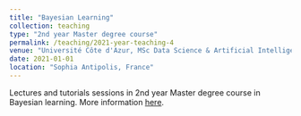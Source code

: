 ```yaml
---
title: "Bayesian Learning"
collection: teaching
type: "2nd year Master degree course"
permalink: /teaching/2021-year-teaching-4
venue: "Université Côte d'Azur, MSc Data Science & Artificial Intelligence"
date: 2021-01-01
location: "Sophia Antipolis, France"
---
```


Lectures and tutorials sessions in 2nd year Master degree course in Bayesian learning. More information [here](https://marcolorenzi.github.io/teaching.html).